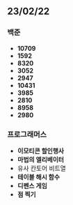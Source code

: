 ## 23/02/22

### 백준

- **10709**
- **1592**
- **8320**
- **3052**
- **2947**
- **10431**
- **3985**
- **2810**
- **8958**
- **2980**

### 프로그래머스

- **이모티콘 할인행사**
- **마법의 엘리베이터**
- 유사 칸토어 비트열
- **테이블 해시 함수**
- **디펜스 게임**
- **점 찍기**